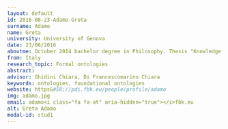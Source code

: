 ```yaml
---
layout: default 
id: 2016-08-23-Adamo-Greta
surname: Adamo
name: Greta
university: University of Genova
date: 23/08/2016
aboutme: October 2014 bachelor degree in Philosophy. Thesis "Knowledge Representation and Formal Ontologies". July 2016 master degree in Philosophy "Ontologies, Concepts and Mental Disorders DSM 5 and Schizophrenia"
from: Italy
research_topic: Formal ontologies
abstract: 
advisor: Ghidini Chiara, Di Francescomarino Chiara
keywords: ontologies, foundational ontologies
website: https&#58;//pdi.fbk.eu/people/profile/adamo
img: adamo.jpg
email: adamo<i class="fa fa-at" aria-hidden="true"></i>fbk.eu
alt: Greta Adamo
modal-id: stud1
---
```

